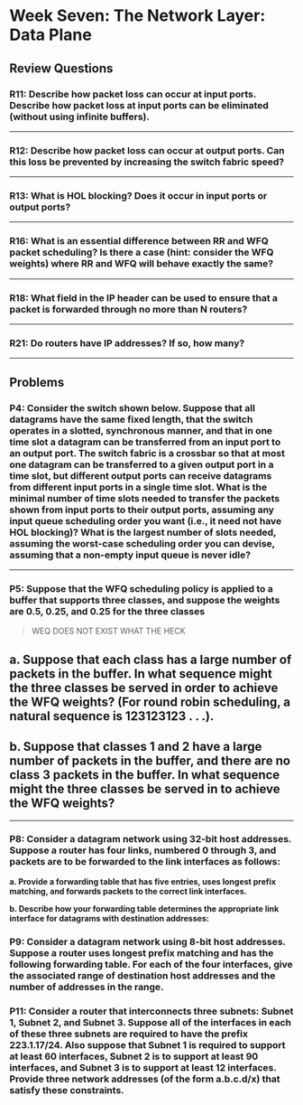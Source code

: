 # Week Seven: The Network Layer: Data Plane

## Review Questions

### R11: Describe how packet loss can occur at input ports. Describe how packet loss at input ports can be eliminated (without using infinite buffers).

***

### R12: Describe how packet loss can occur at output ports. Can this loss be prevented by increasing the switch fabric speed?

***

### R13: What is HOL blocking? Does it occur in input ports or output ports?

***

### R16: What is an essential difference between RR and WFQ packet scheduling? Is there a case (hint: consider the WFQ weights) where RR and WFQ will behave exactly the same?

***

### R18: What field in the IP header can be used to ensure that a packet is forwarded through no more than N routers?

***

### R21: Do routers have IP addresses? If so, how many?

***

## Problems

### P4: Consider the switch shown below. Suppose that all datagrams have the same fixed length, that the switch operates in a slotted, synchronous manner, and that in one time slot a datagram can be transferred from an input port to an output port. The switch fabric is a crossbar so that at most one datagram can be transferred to a given output port in a time slot, but different output ports can receive datagrams from different input ports in a single time slot. What is the minimal number of time slots needed to transfer the packets shown from input ports to their output ports, assuming any input queue scheduling order you want (i.e., it need not have HOL blocking)? What is the largest number of slots needed, assuming the worst-case scheduling order you can devise, assuming that a non-empty input queue is never idle?

***

### P5: Suppose that the WFQ scheduling policy is applied to a buffer that supports three classes, and suppose the weights are 0.5, 0.25, and 0.25 for the three classes
> WEQ DOES NOT EXIST WHAT THE HECK

**a. Suppose that each class has a large number of packets in the buffer. In what sequence might the three classes be served in order to achieve the WFQ weights? (For round robin scheduling, a natural sequence is 123123123 . . .).**  
- 

**b. Suppose that classes 1 and 2 have a large number of packets in the buffer, and there are no class 3 packets in the buffer. In what sequence might the three classes be served in to achieve the WFQ weights?**  
-


***

### P8: Consider a datagram network using 32-bit host addresses. Suppose a router has four links, numbered 0 through 3, and packets are to be forwarded to the link interfaces as follows:

**a. Provide a forwarding table that has five entries, uses longest prefix matching, and forwards packets to the correct link interfaces.**  

**b. Describe how your forwarding table determines the appropriate link interface for datagrams with destination addresses:**  

### P9: Consider a datagram network using 8-bit host addresses. Suppose a router uses longest prefix matching and has the following forwarding table. For each of the four interfaces, give the associated range of destination host addresses and the number of addresses in the range.

### P11: Consider a router that interconnects three subnets: Subnet 1, Subnet 2, and Subnet 3. Suppose all of the interfaces in each of these three subnets are required to have the prefix 223.1.17/24. Also suppose that Subnet 1 is required to support at least 60 interfaces, Subnet 2 is to support at least 90 interfaces, and Subnet 3 is to support at least 12 interfaces. Provide three network addresses (of the form a.b.c.d/x) that satisfy these constraints.